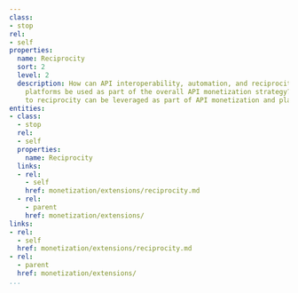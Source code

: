 ```yaml
---
class:
- stop
rel:
- self
properties:
  name: Reciprocity
  sort: 2
  level: 2
  description: How can API interoperability, automation, and reciprocity with other
    platforms be used as part of the overall API monetization strategy? Common approaches
    to reciprocity can be leveraged as part of API monetization and planning.
entities:
- class:
  - stop
  rel:
  - self
  properties:
    name: Reciprocity
  links:
  - rel:
    - self
    href: monetization/extensions/reciprocity.md
  - rel:
    - parent
    href: monetization/extensions/
links:
- rel:
  - self
  href: monetization/extensions/reciprocity.md
- rel:
  - parent
  href: monetization/extensions/
...
```

